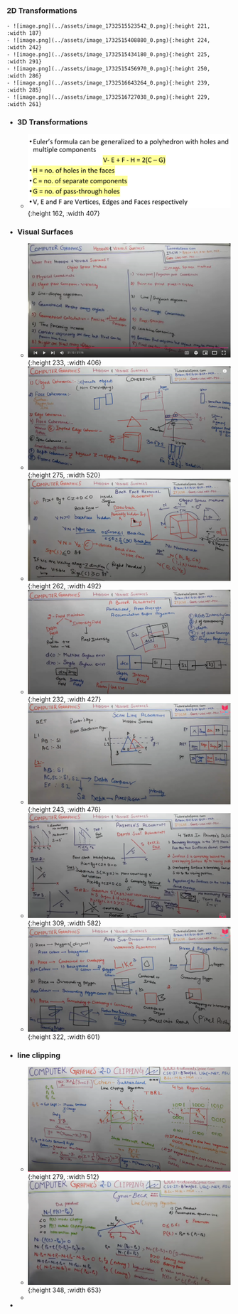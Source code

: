 ### 2D Transformations
	- ![image.png](../assets/image_1732515523542_0.png){:height 221, :width 187}
	- ![image.png](../assets/image_1732515408880_0.png){:height 224, :width 242}
	- ![image.png](../assets/image_1732515434180_0.png){:height 225, :width 291}
	- ![image.png](../assets/image_1732515456970_0.png){:height 250, :width 286}
	- ![image.png](../assets/image_1732516643264_0.png){:height 239, :width 285}
	- ![image.png](../assets/image_1732516727038_0.png){:height 229, :width 261}
- ### 3D Transformations
	- ![image.png](../assets/image_1732526547897_0.png){:height 162, :width 407}
- ### Visual Surfaces
	- ![image.png](../assets/image_1732541117347_0.png){:height 233, :width 406}
	- ![image.png](../assets/image_1732542333910_0.png){:height 275, :width 520}
	- ![image.png](../assets/image_1732543075954_0.png){:height 262, :width 492}
	- ![image.png](../assets/image_1732545880183_0.png){:height 232, :width 427}
	- ![image.png](../assets/image_1732559366281_0.png){:height 243, :width 476}
	- ![image.png](../assets/image_1732559299515_0.png){:height 309, :width 582}
	- ![image.png](../assets/image_1732565902141_0.png){:height 322, :width 601}
- ### line clipping
	- ![image.png](../assets/image_1732564149110_0.png){:height 279, :width 512}
	- ![image.png](../assets/image_1732568155863_0.png){:height 348, :width 653}
	-
-